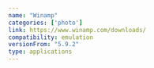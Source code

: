 ```yaml
---
name: "Winamp"
categories: ['photo']
link: https://www.winamp.com/downloads/
compatibility: emulation
versionFrom: "5.9.2"
type: applications
---
```


